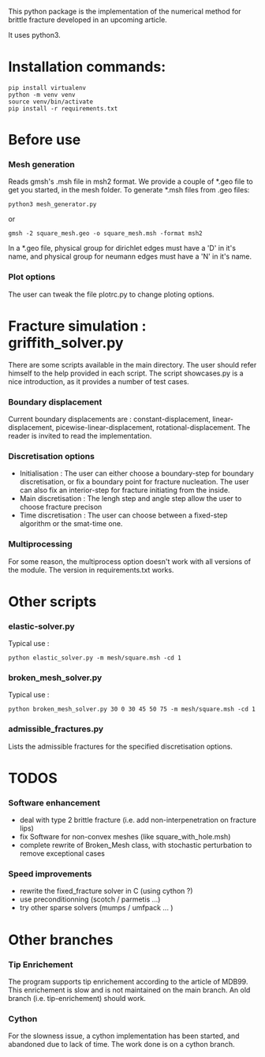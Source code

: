 This python package is the implementation of the numerical method for brittle fracture developed in an upcoming article.

It uses python3.

# Installation commands:
```
pip install virtualenv
python -m venv venv
source venv/bin/activate
pip install -r requirements.txt
```

# Before use
### Mesh generation
Reads gmsh's .msh file in msh2 format.
We provide a couple of \*.geo file to get you started, in the mesh folder.
To generate \*.msh files from .geo files:
```
python3 mesh_generator.py 
```
or
```
gmsh -2 square_mesh.geo -o square_mesh.msh -format msh2
```

In a \*.geo file, physical group for dirichlet edges must have a 'D' in it's name, and physical group for neumann edges must have a 'N' in it's name.


### Plot options
The user can tweak the file plotrc.py to change ploting options.

# Fracture simulation : griffith_solver.py
There are some scripts available in the main directory.
The user should refer himself to the help provided in each script.
The script showcases.py is a nice introduction, as it provides a number of test cases.

### Boundary displacement
Current boundary displacements are : constant-displacement, linear-displacement, picewise-linear-displacement, rotational-displacement.
The reader is invited to read the implementation.

### Discretisation options
- Initialisation : The user can either choose a boundary-step for boundary discretisation, or fix a boundary point for fracture nucleation.
The user can also fix an interior-step for fracture initiating from the inside.
- Main discretisation : The lengh step and angle step allow the user to choose fracture precison
- Time discretisation : The user can choose between a fixed-step algorithm or the smat-time one.

### Multiprocessing
For some reason, the multiprocess option doesn't work with all versions of the module.
The version in requirements.txt works.

# Other scripts
### elastic-solver.py
Typical use :
```
python elastic_solver.py -m mesh/square.msh -cd 1
```
### broken_mesh_solver.py
Typical use :
```
python broken_mesh_solver.py 30 0 30 45 50 75 -m mesh/square.msh -cd 1
```

### admissible_fractures.py
Lists the admissible fractures for the specified discretisation options.

# TODOS
### Software enhancement
- deal with type 2 brittle fracture (i.e. add non-interpenetration on fracture lips)
- fix Software for non-convex meshes (like square_with_hole.msh)
- complete rewrite of Broken_Mesh class, with stochastic perturbation to remove exceptional cases

### Speed improvements
- rewrite the fixed_fracture solver in C (using cython ?)
- use preconditionning (scotch / parmetis ...)
- try other sparse solvers (mumps / umfpack ... )


# Other branches
### Tip Enrichement
The program supports tip enrichement according to the article of MDB99.
This enrichement is slow and is not maintained on the main branch.
An old branch (i.e. tip-enrichement) should work.

### Cython
For the slowness issue, a cython implementation has been started, and abandoned due to lack of time. 
The work done is on a cython branch.
